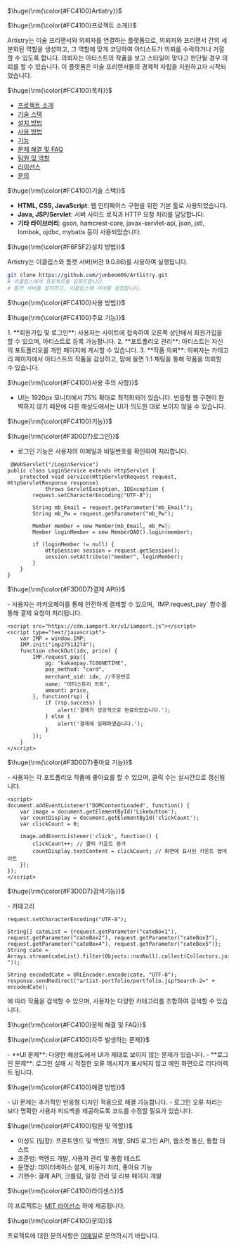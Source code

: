 <p>$\huge{\rm{\color{#FC4100}Artistry}}$</p>

<p>$\huge{\rm{\color{#FC4100}프로젝트 소개}}$</p>

Artistry는 미술 프리랜서와 의뢰자를 연결하는 플랫폼으로, 의뢰자와 프리랜서 간의 세분화된 역할을 생성하고, 그 역할에 맞게 코딩하여 아티스트가 의뢰를 수락하거나 거절할 수 있도록 합니다. 의뢰자는 아티스트의 작품을 보고 스타일이 맞다고 판단될 경우 의뢰를 할 수 있습니다. 이 플랫폼은 미술 프리랜서들의 경제적 자립을 지원하고자 시작되었습니다.




<p>$\huge{\rm{\color{#FC4100}목차}}$</p>

- [프로젝트 소개](#프로젝트-소개)
- [기술 스택](#기술-스택)
- [설치 방법](#설치-방법)
- [사용 방법](#사용-방법)
- [기능](#기능)
- [문제 해결 및 FAQ](#문제-해결-및-faq)
- [팀원 및 역할](#팀원-및-역할)
- [라이선스](#라이선스)
- [문의](#문의)



<p>$\huge{\rm{\color{#FC4100}기술 스택}}$</p>

- **HTML, CSS, JavaScript**: 웹 인터페이스 구현을 위한 기본 툴로 사용되었습니다.
- **Java, JSP/Servlet**: 서버 사이드 로직과 HTTP 요청 처리를 담당합니다.
- **기타 라이브러리**: gson, hamcrest-core, javax-servlet-api, json, jstl, lombok, ojdbc, mybatis 등이 사용되었습니다.

<p>$\huge{\rm{\color{#F6F5F2}설치 방법}}$</p>

Artistry는 이클립스와 톰캣 서버(버전 9.0.86)를 사용하여 실행됩니다.

```bash
git clone https://github.com/junbeom09/Artistry.git
# 이클립스에서 프로젝트를 임포트합니다.
# 톰캣 서버를 설치하고, 이클립스에 서버를 설정합니다.
```

<p>$\huge{\rm{\color{#FC4100}사용 방법}}$</p>




<p>$\huge{\rm{\color{#FC4100}주요 기능}}$</p>
1. **회원가입 및 로그인**: 사용자는 사이트에 접속하여 오른쪽 상단에서 회원가입을 할 수 있으며, 아티스트로 등록 가능합니다.
2. **포트폴리오 관리**: 아티스트는 자신의 포트폴리오를 개인 페이지에 게시할 수 있습니다.
3. **작품 의뢰**: 의뢰자는 카테고리 페이지에서 아티스트의 작품을 감상하고, 맘에 들면 1:1 채팅을 통해 작품을 의뢰할 수 있습니다.



<p>$\huge{\rm{\color{#FC4100}사용 주의 사항}}$</p>

- UI는 1920px 모니터에서 75% 확대로 최적화되어 있습니다. 반응형 웹 구현이 완벽하지 않기 때문에 다른 해상도에서는 UI가 의도한 대로 보이지 않을 수 있습니다.



<p>$\huge{\rm{\color{#FC4100}기능}}$</p>

<p>$\huge{\rm{\color{#F3D0D7}로그인}}$</p>


- 로그인 기능은 사용자의 이메일과 비밀번호를 확인하여 처리합니다.

````
 @WebServlet("/LoginService")
public class LoginService extends HttpServlet {
    protected void service(HttpServletRequest request, HttpServletResponse response)
            throws ServletException, IOException {
        request.setCharacterEncoding("UTF-8");

        String mb_Email = request.getParameter("mb_Email");
        String mb_Pw = request.getParameter("mb_Pw");

        Member member = new Member(mb_Email, mb_Pw);
        Member loginMember = new MemberDAO().login(member);

        if (loginMember != null) {
            HttpSession session = request.getSession();
            session.setAttribute("member", loginMember);
        }
    }
}
````


<p>$\huge{\rm{\color{#F3D0D7}결제 API}}$</p>
- 사용자는 카카오페이를 통해 안전하게 결제할 수 있으며, `IMP.request_pay` 함수를 통해 결제 요청이 처리됩니다.

````
<script src="https://cdn.iamport.kr/v1/iamport.js"></script>
<script type="text/javascript">
    var IMP = window.IMP;
    IMP.init("imp27513274");
    function checkOut(idx, price) {
        IMP.request_pay({
            pg: "kakaopay.TC0ONETIME",
            pay_method: "card",
            merchant_uid: idx, //주문번호
            name: "아티스트리 의뢰",
            amount: price,
        }, function(rsp) {
            if (rsp.success) {
                alert('결제가 성공적으로 완료되었습니다.');
            } else {
                alert('결제에 실패하였습니다.');
            }
        });
    }
</script>
````

<p>$\huge{\rm{\color{#F3D0D7}좋아요 기능}}$</p>
- 사용자는 각 포트폴리오 작품에 좋아요를 할 수 있으며, 클릭 수는 실시간으로 갱신됩니다.

````
<script>
document.addEventListener("DOMContentLoaded", function() {
    var image = document.getElementById('Likebutton');
    var countDisplay = document.getElementById('clickCount');
    var clickCount = 0;

    image.addEventListener('click', function() {
        clickCount++; // 클릭 카운트 증가
        countDisplay.textContent = clickCount; // 화면에 표시된 카운트 업데이트
    });
});
</script>
````

<p>$\huge{\rm{\color{#F3D0D7}검색기능}}$</p>
- 카테고리

````
request.setCharacterEncoding("UTF-8");

String[] cateList = {request.getParameter("cateBox1"), request.getParameter("cateBox2"), request.getParameter("cateBox3"), request.getParameter("cateBox4"), request.getParameter("cateBox5")};
String cate = Arrays.stream(cateList).filter(Objects::nonNull).collect(Collectors.joining(", "));

String encodedCate = URLEncoder.encode(cate, "UTF-8");
response.sendRedirect("artist-portfolio/portfolio.jsp?Search-2=" + encodedCate);
````


에 따라 작품을 검색할 수 있으며, 사용자는 다양한 카테고리를 조합하여 검색할 수 있습니다.

<p>$\huge{\rm{\color{#FC4100}문제 해결 및 FAQ}}$</p>


<p>$\huge{\rm{\color{#FC4100}자주 발생하는 문제}}$</p>
- **UI 문제**: 다양한 해상도에서 UI가 제대로 보이지 않는 문제가 있습니다.
- **로그인 문제**: 로그인 실패 시 적절한 오류 메시지가 표시되지 않고 메인 화면으로 리다이렉트 됩니다.

<p>$\huge{\rm{\color{#FC4100}해결 방법}}$</p>
- UI 문제는 추가적인 반응형 디자인 적용으로 해결 가능합니다.
- 로그인 오류 처리는 보다 명확한 사용자 피드백을 제공하도록 코드를 수정할 필요가 있습니다.

<p>$\huge{\rm{\color{#FC4100}팀원 및 역할}}$</p>

- 이성도 (팀장): 프론트엔드 및 백엔드 개발, SNS 로그인 API, 웹소켓 통신, 통합 테스트
- 조준범: 백엔드 개발, 사용자 관리 및 통합 테스트
- 윤명상: 데이터베이스 설계, 비동기 처리, 좋아요 기능
- 기현수: 결제 API, 크롤링, 일정 관리 및 리뷰 페이지 개발



<p>$\huge{\rm{\color{#FC4100}라이센스}}$</p>

이 프로젝트는 [MIT 라이선스](LICENSE) 하에 제공됩니다.

<p>$\huge{\rm{\color{#FC4100}문의}}$</p>

프로젝트에 대한 문의사항은 [이메일](dltjdeh7745@naver.com)로 문의하시기 바랍니다.
